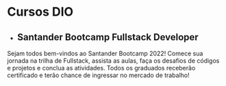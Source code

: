 # Cursos DIO
* ## Santander Bootcamp Fullstack Developer
Sejam todos bem-vindos ao Santander Bootcamp 2022! Comece sua jornada na trilha de Fullstack, assista as aulas, faça os desafios de códigos e projetos e conclua as atividades. Todos os graduados receberão certificado e terão chance de ingressar no mercado de trabalho!
